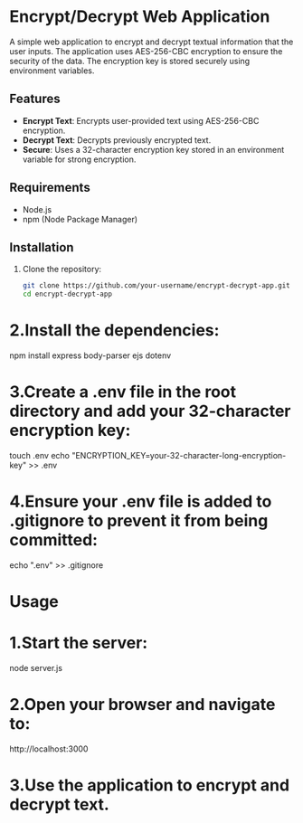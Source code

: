 # Encrypt/Decrypt Web Application

A simple web application to encrypt and decrypt textual information that the user inputs. The application uses AES-256-CBC encryption to ensure the security of the data. The encryption key is stored securely using environment variables.

## Features

- **Encrypt Text**: Encrypts user-provided text using AES-256-CBC encryption.
- **Decrypt Text**: Decrypts previously encrypted text.
- **Secure**: Uses a 32-character encryption key stored in an environment variable for strong encryption.

## Requirements

- Node.js
- npm (Node Package Manager)

## Installation

1. Clone the repository:
   ```bash
   git clone https://github.com/your-username/encrypt-decrypt-app.git
   cd encrypt-decrypt-app

# 2.Install the dependencies:
npm install express body-parser ejs dotenv


# 3.Create a .env file in the root directory and add your 32-character encryption key:
touch .env
echo "ENCRYPTION_KEY=your-32-character-long-encryption-key" >> .env

# 4.Ensure your .env file is added to .gitignore to prevent it from being committed:
echo ".env" >> .gitignore

# Usage
# 1.Start the server:
node server.js

# 2.Open your browser and navigate to:
http://localhost:3000

# 3.Use the application to encrypt and decrypt text.
